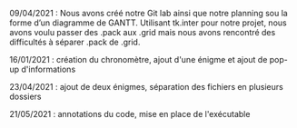09/04/2021 : Nous avons créé notre Git lab ainsi que notre planning sou la forme d’un diagramme de GANTT. Utilisant tk.inter pour notre projet, nous avons voulu passer des .pack aux .grid mais nous avons rencontré des difficultés à séparer .pack de .grid.

16/01/2021 : création du chronomètre, ajout d'une énigme et ajout de pop-up d'informations

23/04/2021 : ajout de deux énigmes, séparation des fichiers en plusieurs dossiers

21/05/2021 : annotations du code, mise en place de l'exécutable